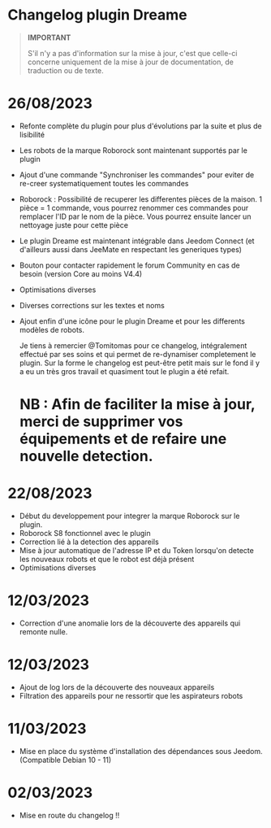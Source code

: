 # Changelog plugin Dreame

>**IMPORTANT**
>
>S'il n'y a pas d'information sur la mise à jour, c'est que celle-ci concerne uniquement de la mise à jour de documentation, de traduction ou de texte.

# 26/08/2023

- Refonte complète du plugin pour plus d'évolutions par la suite et plus de lisibilité
- Les robots de la marque Roborock sont maintenant supportés par le plugin
- Ajout d'une commande "Synchroniser les commandes" pour eviter de re-creer systematiquement toutes les commandes
- Roborock : Possibilité de recuperer les differentes pièces de la maison. 1 pièce = 1 commande, vous pourrez renommer ces commandes pour remplacer l'ID par le nom de la pièce. Vous pourrez ensuite lancer un nettoyage juste pour cette pièce
- Le plugin Dreame est maintenant intégrable dans Jeedom Connect (et d'ailleurs aussi dans JeeMate en respectant les generiques types)
- Bouton pour contacter rapidement le forum Community en cas de besoin (version Core au moins V4.4)
- Optimisations diverses
- Diverses corrections sur les textes et noms
- Ajout enfin d'une icône pour le plugin Dreame et pour les differents modèles de robots.

  Je tiens à remercier @Tomitomas pour ce changelog, intégralement effectué par ses soins et qui permet de re-dynamiser completement le plugin. Sur la forme le changelog est peut-être petit mais sur le fond il y a eu un très gros travail et quasiment tout le plugin a été refait.

  # NB : Afin de faciliter la mise à jour, merci de supprimer vos équipements et de refaire une nouvelle detection.

# 22/08/2023

- Début du developpement pour integrer la marque Roborock sur le plugin.
- Roborock S8 fonctionnel avec le plugin 
- Correction lié à la detection des appareils
- Mise à jour automatique de l'adresse IP et du Token lorsqu'on detecte les nouveaux robots et que le robot est déjà présent
- Optimisations diverses
  
# 12/03/2023

- Correction d'une anomalie lors de la découverte des appareils qui remonte nulle.

# 12/03/2023

- Ajout de log lors de la découverte des nouveaux appareils
- Filtration des appareils pour ne ressortir que les aspirateurs robots 

# 11/03/2023

- Mise en place du système d'installation des dépendances sous Jeedom. (Compatible Debian 10 - 11)

# 02/03/2023

- Mise en route du changelog !!
